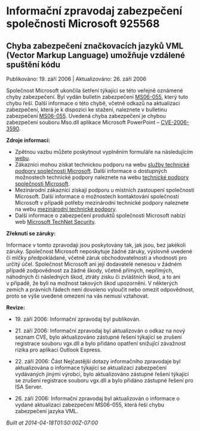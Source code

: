 ﻿---
Title: Informační zpravodaj zabezpečení společnosti Microsoft 925568

TOCTitle: 925568

ms:assetid: 925568

ms:mtpsurl: https://technet.microsoft.com/cs-CZ/library/925568(v=Security.10)

ms:contentKeyID: 61223555

---

# Informační zpravodaj zabezpečení společnosti Microsoft 925568 #

## Chyba zabezpečení značkovacích jazyků VML (Vector Markup Language) umožňuje vzdálené spuštění kódu ##

Publikováno: 19. září 2006 | Aktualizováno: 26. září 2006

Společnost Microsoft ukončila šetření týkající se této veřejně oznámené chyby zabezpečení. Byl vydán bulletin zabezpečení [MS06-055](http://technet.microsoft.com/security/bulletin/ms06-055), který tuto chybu řeší. Další informace o této chybě, včetně odkazů na aktualizaci zabezpečení, která je k dispozici ke stažení, naleznete v bulletinu zabezpečení [MS06-055](http://technet.microsoft.com/security/bulletin/ms06-055). Uvedená chyba zabezpečení je chybou zabezpečení souboru Mso.dll aplikace Microsoft PowerPoint – [CVE-2006-3590](http://www.cve.mitre.org/cgi-bin/cvename.cgi?name=cve-2006-4868).

**Zdroje informací:**

* Zpětnou vazbu můžete poskytnout vyplněním formuláře na následujícím [webu](https://support.microsoft.com/common/survey.aspx?scid=sw;en;1257&amp;amp;showpage=1&amp;amp;ws=technet&amp;amp;sd=tech).
* Zákazníci mohou získat technickou podporu na webu [služby technické podpory společnosti Microsoft](http://go.microsoft.com/fwlink/?linkid=21131). Další informace o dostupných možnostech technické podpory naleznete na webu [technické podpory společnosti Microsoft](http://support.microsoft.com/).
* Mezinárodní zákazníci získají podporu u místních zastoupení společnosti Microsoft. Další informace o možnostech kontaktování společnosti Microsoft v případě potřeby mezinárodní technické podpory naleznete na webu [mezinárodní technické podpory](http://go.microsoft.com/fwlink/?linkid=21155).
* Další informace o zabezpečení produktů společnosti Microsoft nabízí web [Microsoft TechNet Security](http://www.microsoft.com/cze/technet/security/).

**Zřeknutí se záruky:**

Informace v tomto zpravodaji jsou poskytovány tak, jak jsou, bez jakékoli záruky. Společnost Microsoft neposkytuje žádné záruky, výslovně uvedené či mlčky předpokládané, včetně záruk obchodovatelnosti a vhodnosti pro určitý účel. Společnost Microsoft ani její dodavatelé nenesou v žádném případě zodpovědnost za žádné škody, včetně přímých, nepřímých, náhodných či následných škod, ztráty zisku či zvláštních škod, a to ani v případě, že byli na možnost takových škod upozorněni. V některých zemích a právních řádech není dovoleno vyloučit nebo omezit odpovědnost, proto se výše uvedené omezení na vás nemusí vztahovat.

**Revize:**

* <p>19. září 2006: Informační zpravodaj byl publikován.</p>
* <p>21. září 2006: Informační zpravodaj byl aktualizován o odkaz na nový seznam CVE, bylo aktualizováno zástupné řešení týkající se zrušení registrace souboru vgx.dll a bylo přidáno opatření snižující závažnost rizika pro aplikaci Outlook Express.</p>
* <p>22. září 2006: Část Nejčastější dotazy informačního zpravodaje byl aktualizována o informace týkající se aktualizací zabezpečení vydávaných jinými výrobci, bylo aktualizováno zástupné řešení týkající se zrušení registrace souboru vgx.dll a bylo přidáno zástupné řešení pro ISA Server.</p>
* <p>26. září 2006: Informační zpravodaj byl aktualizován o informace o vydané aktualizaci zabezpečení MS06-055, která řeší chybu zabezpečení jazyka VML.</p>

*Built at 2014-04-18T01:50:00Z-07:00*
